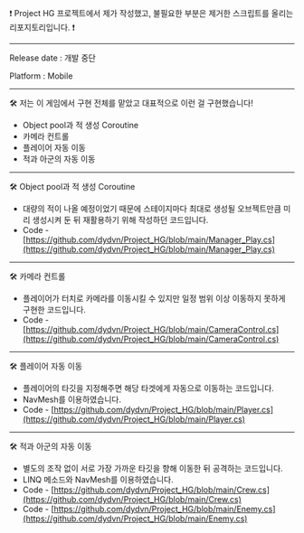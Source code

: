 ❗ Project HG 프로젝트에서 제가 작성했고, 불필요한 부분은 제거한 스크립트를 올리는 리포지토리입니다. ❗

------------------------------------------------------------------------

Release date : 개발 중단

Platform : Mobile

------------------------------------------------------------------------


🛠 저는 이 게임에서 구현 전체를 맡았고 대표적으로 이런 걸 구현했습니다!

- Object pool과 적 생성 Coroutine
- 카메라 컨트롤
- 플레이어 자동 이동
- 적과 아군의 자동 이동

------------------------------------------------------------------------

🛠 Object pool과 적 생성 Coroutine

- 대량의 적이 나올 예정이었기 때문에 스테이지마다 최대로 생성될 오브젝트만큼 미리 생성시켜 둔 뒤 재활용하기 위해 작성하던 코드입니다.
- Code - [https://github.com/dydvn/Project_HG/blob/main/Manager_Play.cs](https://github.com/dydvn/Project_HG/blob/main/Manager_Play.cs)

------------------------------------------------------------------------

🛠  카메라 컨트롤


- 플레이어가 터치로 카메라를 이동시킬 수 있지만 일정 범위 이상 이동하지 못하게 구현한 코드입니다.
- Code - [https://github.com/dydvn/Project_HG/blob/main/CameraControl.cs](https://github.com/dydvn/Project_HG/blob/main/CameraControl.cs)

------------------------------------------------------------------------

🛠 플레이어 자동 이동


- 플레이어의 타깃을 지정해주면 해당 타겟에게 자동으로 이동하는 코드입니다.
- NavMesh를 이용하였습니다.
- Code - [https://github.com/dydvn/Project_HG/blob/main/Player.cs](https://github.com/dydvn/Project_HG/blob/main/Player.cs)


------------------------------------------------------------------------

🛠 적과 아군의 자동 이동

- 별도의 조작 없이 서로 가장 가까운 타깃을 향해 이동한 뒤 공격하는 코드입니다.
- LINQ 메소드와 NavMesh를 이용하였습니다.
- Code - [https://github.com/dydvn/Project_HG/blob/main/Crew.cs](https://github.com/dydvn/Project_HG/blob/main/Crew.cs)
- Code - [https://github.com/dydvn/Project_HG/blob/main/Enemy.cs](https://github.com/dydvn/Project_HG/blob/main/Enemy.cs)
